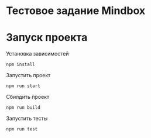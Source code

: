 # Тестовое задание Mindbox

# Запуск проекта

Установка зависимостей
```shell
npm install
```

Запустить проект
```shell
npm run start
```

Сбилдить проект
```shell
npm run build
```

Запустить тесты
```shell
npm run test
```
